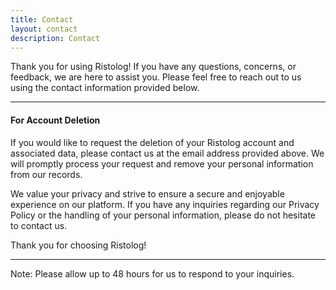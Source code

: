 ```yaml
---
title: Contact
layout: contact
description: Contact
---
```


Thank you for using Ristolog! If you have any questions, concerns, or feedback, we are here to assist you. Please feel free to reach out to us using the contact information provided below.

---

#### For Account Deletion
If you would like to request the deletion of your Ristolog account and associated data, please contact us at the email address provided above. We will promptly process your request and remove your personal information from our records.

We value your privacy and strive to ensure a secure and enjoyable experience on our platform. If you have any inquiries regarding our Privacy Policy or the handling of your personal information, please do not hesitate to contact us.

Thank you for choosing Ristolog!

---

Note: Please allow up to 48 hours for us to respond to your inquiries.
